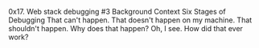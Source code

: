 0x17. Web stack debugging #3
Background Context
Six Stages of Debugging
That can't happen.
That doesn't happen on my machine.
That shouldn't happen.
Why does that happen?
Oh, I see.
How did that ever work?
